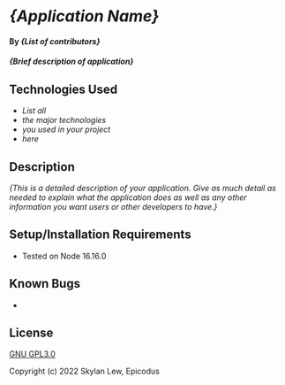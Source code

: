 # _{Application Name}_

#### By _**{List of contributors}**_

#### _{Brief description of application}_

## Technologies Used

* _List all_
* _the major technologies_
* _you used in your project_
* _here_

## Description

_{This is a detailed description of your application. Give as much detail as needed to explain what the application does as well as any other information you want users or other developers to have.}_

## Setup/Installation Requirements

* Tested on Node 16.16.0




## Known Bugs

* 
## License

[GNU GPL3.0](https://choosealicense.com/licenses/gpl-3.0/)

Copyright (c) 2022 Skylan Lew, Epicodus